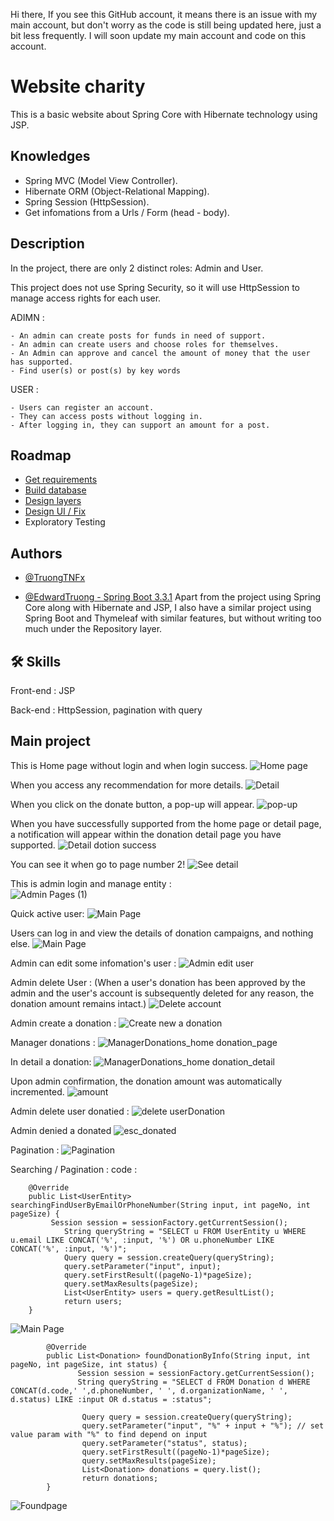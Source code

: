 Hi there, If you see this GitHub account, it means there is an issue with my main account, but don't worry as the code is still being updated here, just a bit less frequently. I will soon update my main account and code on this account.

# Website charity

This is a basic website about Spring Core with Hibernate technology using JSP.




## Knowledges

 - Spring MVC (Model View Controller).
 - Hibernate ORM (Object-Relational Mapping).   
 - Spring Session (HttpSession).
 - Get infomations from a Urls / Form (head - body).



## Description

In the project, there are only 2 distinct roles:  Admin and User.


This project does not use Spring Security, so it will use HttpSession to manage access rights for each user.

  
  ADIMN :

    - An admin can create posts for funds in need of support.
    - An admin can create users and choose roles for themselves.
    - An Admin can approve and cancel the amount of money that the user has supported.
    - Find user(s) or post(s) by key words

   USER :
   
    - Users can register an account. 
    - They can access posts without logging in. 
    - After logging in, they can support an amount for a post.



    

## Roadmap

- [Get requirements](https://docs.google.com/document/d/1oTqMDtLbreuIKdSJ_13BvGxRNrUfuNGwANtwvrZjo1g/edit)
- [Build database](https://docs.google.com/document/d/1Z-Lqp5meYhGVKfA7tNwrsgXg9MA8Fh6TXjA5MQBBq6A/edit?usp=drive_web&ouid=115396594857376540567)
- [Design layers](https://docs.google.com/document/d/1r5MbeOKEgwjRVvfmvEOLiuBYV8l9dXQ3C4Yw5Weg2qM/edit)
- [Design UI / Fix](https://docs.google.com/document/d/15nYJWszIoEzKq2hDkqH1ndpb3sxyMhDmQQrNOyECAxk/edit)
- Exploratory Testing


## Authors



- [@TruongTNFx](https://www.github.com/TruongTNFx)



- [@EdwardTruong - Spring Boot 3.3.1](https://github.com/EdwardTruong/Charity)
Apart from the project using Spring Core along with Hibernate and JSP, I also have a similar project using Spring Boot and Thymeleaf with similar features, but without writing too much under the Repository layer.


## 🛠 Skills

Front-end : JSP

Back-end : HttpSession, pagination with query



## Main project







This is Home page without login and when login success.
![Home page](https://github.com/user-attachments/assets/4762a4c8-9000-4f0b-9d82-a2e48bd4bb57)




When you access any recommendation for more details.
![Detail](https://github.com/user-attachments/assets/6ddaedb7-cf11-4d11-a14e-2129c1073eb8)




When you click on the donate button, a pop-up will appear.
![pop-up](https://github.com/user-attachments/assets/4e632c71-de8f-4993-95b8-ee371184f5bc)




When you have successfully supported from the home page or detail page, a notification will appear within the donation detail page you have supported.
![Detail dotion success](https://github.com/user-attachments/assets/ee82ecee-f05f-4a60-bf8d-6664f5ae64ea)




You can see it when go to page number 2!
![See detail](https://github.com/user-attachments/assets/373f6592-9d33-4282-b291-f6c6849f714f)




This is admin login and manage entity :   
![Admin Pages (1)](https://github.com/user-attachments/assets/3858393f-8a9c-4f93-9e63-296579144dd1)




Quick active user:
![Main Page](https://github.com/user-attachments/assets/b74923f1-c502-44ad-af98-3578b5c89b3f)


Users can log in and view the details of donation campaigns, and nothing else.
![Main Page](https://github.com/user-attachments/assets/d3493ffc-bf1f-4f44-98cc-6750c648479c)



Admin can edit some infomation's user : 
![Admin edit user](https://github.com/user-attachments/assets/ab34ea08-7d03-4946-83cd-34ea1dbf414f)


Admin delete User : (When a user's donation has been approved by the admin and the user's account is subsequently deleted for any reason, the donation amount remains intact.)
![Delete account](https://github.com/user-attachments/assets/50a04ad5-c0d9-40dd-afaa-b8400304002e)


Admin create a donation : 
![Create new a donation ](https://github.com/user-attachments/assets/4f823577-7f2d-4da2-8ef4-395cdf437c0d)


Manager donations : 
![ManagerDonations_home donation_page](https://github.com/user-attachments/assets/207e8168-d5dd-457d-b253-0f10c1bd6050)

In detail a donation: 
![ManagerDonations_home donation_detail](https://github.com/user-attachments/assets/4a87779b-4c50-4dc7-ae1b-dc4f26dc9e4b)


Upon admin confirmation, the donation amount was automatically incremented.
![amount](https://github.com/user-attachments/assets/e1fff6c5-0145-4abf-b1f4-4c503d232df8)


Admin delete user donatied : 
![delete userDonation](https://github.com/user-attachments/assets/a84b805c-0130-4322-9f8f-39809dae61ee)


Admin denied a donated 
![esc_donated](https://github.com/user-attachments/assets/f0f0cd0b-f775-41e0-8f97-b5f42ed89155)


Pagination : 
![Pagination](https://github.com/user-attachments/assets/4ce7bdf4-513c-4fe9-bdf2-fbade18e0917)

    
Searching / Pagination : 
   code : 

     	   
        @Override
       	public List<UserEntity> searchingFindUserByEmailOrPhoneNumber(String input, int pageNo, int pageSize) {
       		 Session session = sessionFactory.getCurrentSession();
       		    String queryString = "SELECT u FROM UserEntity u WHERE u.email LIKE CONCAT('%', :input, '%') OR u.phoneNumber LIKE CONCAT('%', :input, '%')";		    
       		    Query query = session.createQuery(queryString);
       		    query.setParameter("input", input);
       		    query.setFirstResult((pageNo-1)*pageSize);
       			query.setMaxResults(pageSize);
       		    List<UserEntity> users = query.getResultList();
       		    return users;
       	}

![Main Page](https://github.com/user-attachments/assets/46dfe66a-d979-4acc-bfbe-d68c944e7a9b)
          
        	@Override
        	public List<Donation> foundDonationByInfo(String input, int pageNo, int pageSize, int status) {
        		   Session session = sessionFactory.getCurrentSession();
        		   String queryString = "SELECT d FROM Donation d WHERE CONCAT(d.code,' ',d.phoneNumber, ' ', d.organizationName, ' ', d.status) LIKE :input OR d.status = :status";
        		 
        		    Query query = session.createQuery(queryString);
        		    query.setParameter("input", "%" + input + "%"); // set value param with "%" to find depend on input
        		    query.setParameter("status", status);
        		    query.setFirstResult((pageNo-1)*pageSize);
        			query.setMaxResults(pageSize);
        		    List<Donation> donations = query.list();
        		    return donations;
        	}

![Foundpage](https://github.com/user-attachments/assets/07875f40-46d6-4989-87f3-6a28f53ac48d)



        




